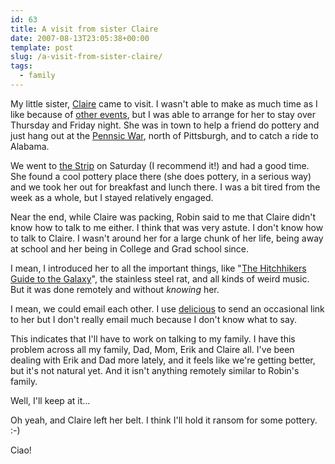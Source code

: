 ```yaml
---
id: 63
title: A visit from sister Claire
date: 2007-08-13T23:05:38+00:00
template: post
slug: /a-visit-from-sister-claire/
tags:
  - family
---
```


My little sister, [Claire](http://www.myspace.com/clairewillis/) came to visit.
I wasn't able to make as much time as I like because of
[other events](http://docwhat.org/2007/08/auf-wiedersehen-oma/), but I was able
to arrange for her to stay over Thursday and Friday night. She was in town to
help a friend do pottery and just hang out at the
[Pennsic War](http://www.pennsicwar.org/penn36/), north of Pittsburgh, and to
catch a ride to Alabama.

We went to
[the Strip](http://www.neighborsinthestrip.com/thestrip/thestrip.html) on
Saturday (I recommend it!) and had a good time. She found a cool pottery place
there (she does pottery, in a serious way) and we took her out for breakfast and
lunch there. I was a bit tired from the week as a whole, but I stayed relatively
engaged.

Near the end, while Claire was packing, Robin said to me that Claire didn't know
how to talk to me either. I think that was very astute. I don't know how to talk
to Claire. I wasn't around her for a large chunk of her life, being away at
school and her being in College and Grad school since.

I mean, I introduced her to all the important things, like
"[The Hitchhikers Guide to the Galaxy](http://en.wikipedia.org/wiki/The_Hitchhiker's_Guide_to_the_Galaxy)",
the stainless steel rat, and all kinds of weird music. But it was done remotely
and without _knowing_ her.

I mean, we could email each other. I use [delicious](http://del.icio.us/docwhat)
to send an occasional link to her but I don't really email much because I don't
know what to say.

This indicates that I'll have to work on talking to my family. I have this
problem across all my family, Dad, Mom, Erik and Claire all. I've been dealing
with Erik and Dad more lately, and it feels like we're getting better, but it's
not natural yet. And it isn't anything remotely similar to Robin's family.

Well, I'll keep at it…

Oh yeah, and Claire left her belt. I think I'll hold it ransom for some pottery.
:-)

Ciao!

